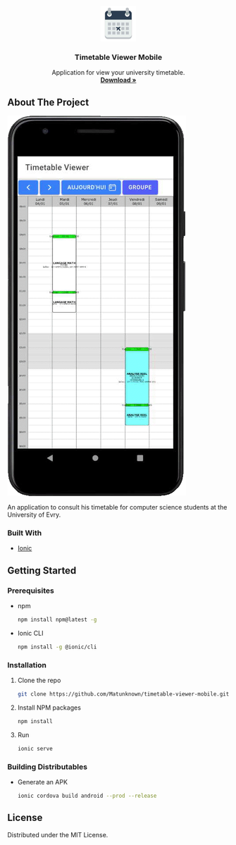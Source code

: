 <br />
<p align="center">
  <img src="resources/icon.png" alt="Logo" width="80" height="80">

  <h3 align="center">Timetable Viewer Mobile</h3>

  <p align="center">
    Application for view your university timetable.
    <br />
    <a href="https://github.com/Matunknown/timetable-viewer-mobile/releases"><strong>Download »</strong></a>
</p>

## About The Project

[![Screen Shot][screenshot]](https://raw.githubusercontent.com/Matunknown/timetable-viewer-mobile/master/resources/screenshot.png)

An application to consult his timetable for computer science students at the University of Evry.

### Built With

* [Ionic](https://ionicframework.com/)

## Getting Started

### Prerequisites

* npm
  ```sh
  npm install npm@latest -g
  ```

* Ionic CLI
  ```sh
  npm install -g @ionic/cli
  ```

### Installation

1. Clone the repo
   ```sh
   git clone https://github.com/Matunknown/timetable-viewer-mobile.git
   ```
2. Install NPM packages
   ```sh
   npm install
   ```
3. Run
   ```sh
   ionic serve
   ```

### Building Distributables

* Generate an APK
    ```sh
    ionic cordova build android --prod --release
    ```

## License

Distributed under the MIT License.

[screenshot]: resources/screenshot.png
